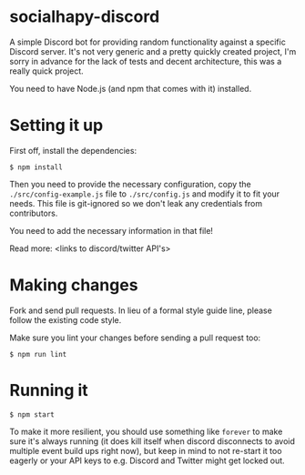 # socialhapy-discord

A simple Discord bot for providing random functionality against a specific Discord
server. It's not very generic and a pretty quickly created project, I'm sorry in
advance for the lack of tests and decent architecture, this was a really quick
project.

You need to have Node.js (and npm that comes with it) installed.

# Setting it up

First off, install the dependencies:

```
$ npm install
```

Then you need to provide the necessary configuration, copy the `./src/config-example.js` file
to `./src/config.js` and modify it to fit your needs. This file is git-ignored so
we don't leak any credentials from contributors.

You need to add the necessary information in that file!

Read more:
<links to discord/twitter API's>

# Making changes

Fork and send pull requests. In lieu of a formal style guide line, please follow the existing code style.

Make sure you lint your changes before sending a pull request too:

```
$ npm run lint
```

# Running it

```
$ npm start
```

To make it more resilient, you should use something like `forever` to make sure
it's always running (it does kill itself when discord disconnects to avoid multiple
event build ups right now), but keep in mind to not re-start it too eagerly or your
API keys to e.g. Discord and Twitter might get locked out.
